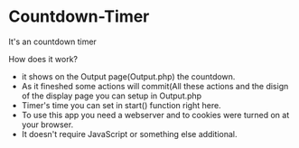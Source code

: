 # Countdown-Timer
It's an countdown timer

How does it work?
 *  it shows on the Output page(Output.php) the countdown. 
 *  As it fineshed some actions will commit(All these actions and the disign of the display page you can setup in Output.php
 *  Timer's time you can set in start() function right here.
 * To use this app you need a webserver and to cookies were turned on at your browser.
 * It doesn't require JavaScript or something else additional.
